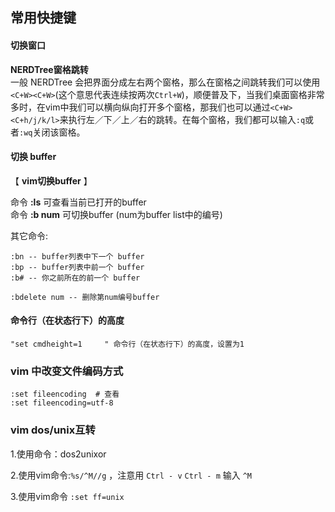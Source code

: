 ## 常用快捷键

#### 切换窗口



**NERDTree窗格跳转**  
一般 NERDTree 会把界面分成左右两个窗格，那么在窗格之间跳转我们可以使用`<C+W><C+W>`(这个意思代表连续按两次`Ctrl+W`)，顺便普及下，当我们桌面窗格非常多时，在vim中我们可以横向纵向打开多个窗格，那我们也可以通过`<C+W><C+h/j/k/l>`来执行左／下／上／右的跳转。在每个窗格，我们都可以输入`:q`或者`:wq`关闭该窗格。

#### 切换 buffer


【 **vim切换buffer** 】

命令 **:ls** 可查看当前已打开的buffer   
命令 **:b num** 可切换buffer (num为buffer list中的编号)   
  
其它命令:   

    :bn -- buffer列表中下一个 buffer   
    :bp -- buffer列表中前一个 buffer   
    :b# -- 你之前所在的前一个 buffer

    :bdelete num -- 删除第num编号buffer

####  命令行（在状态行下）的高度

    "set cmdheight=1     " 命令行（在状态行下）的高度，设置为1  


### vim 中改变文件编码方式

    :set fileencoding  # 查看
    :set fileencoding=utf-8

### vim dos/unix互转

1.使用命令：dos2unixor

2.使用vim命令:`%s/^M//g` ，注意用 `Ctrl - v`  `Ctrl - m` 输入 `^M`

3.使用vim命令 `:set ff=unix`

